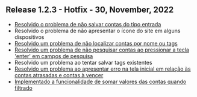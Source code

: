 ## Release 1.2.3 - Hotfix - 30, November, 2022

- [Resolvido o problema de não salvar contas do tipo entrada](https://github.com/BIEMAX/financial-manager-api/issues/68)
- Resolvido o problema de não apresentar o ícone do site em alguns dispositivos
- [Resolvido um problema de não localizar contas por nome ou tags](https://github.com/BIEMAX/financial-manager-api/issues/62)
- [Resolvido um problema de não pesquisar contas ao pressionar a tecla 'enter' em campos de pesquisa](https://github.com/BIEMAX/financial-manager-app/issues/86)
- Resolvido um problema ao tentar salvar tags existentes
- [Resolvido um problema ao apresentar erro na tela inicial em relação às contas atrasadas e contas à vencer](https://github.com/BIEMAX/financial-manager-api/issues/72)
- [Implementado a funcionalidade de somar valores das contas quando filtrado](https://github.com/BIEMAX/financial-manager-app/issues/58)